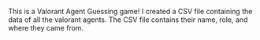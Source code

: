 This is a Valorant Agent Guessing game!
I created a CSV file containing the data of all the valorant agents. The CSV file contains their name, role, and where they came from.
